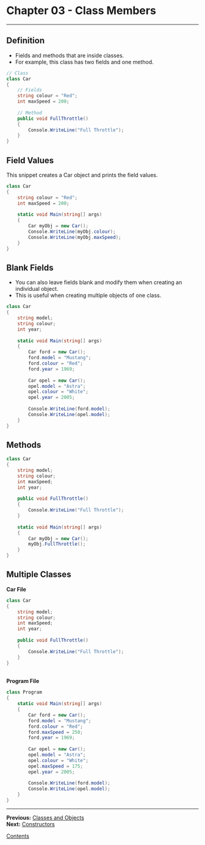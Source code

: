 # Chapter 03 - Class Members

---

## Definition
* Fields and methods that are inside classes.
* For example, this class has two fields and one method.

```csharp
// Class
class Car
{
	// Fields
	string colour = "Red";
	int maxSpeed = 200;
	
	// Method
	public void FullThrottle()
	{
		Console.WriteLine("Full Throttle");
	}
}
```

## Field Values
This snippet creates a Car object and prints the field values.

```csharp
class Car
{
	string colour = "Red";
	int maxSpeed = 200;
	
	static void Main(string[] args)
	{
		Car myObj = new Car();
		Console.WriteLine(myObj.colour);
		Console.WriteLine(myObj.maxSpeed);
	}
}
```

## Blank Fields
* You can also leave fields blank and modify them when creating an individual object.
* This is useful when creating multiple objects of one class.

```csharp
class Car
{
	string model;
	string colour;
	int year;
	
	static void Main(string[] args)
	{
		Car ford = new Car();
		ford.model = "Mustang";
		ford.colour = "Red";
		ford.year = 1969;
		
		Car opel = new Car();
		opel.model = "Astra";
		opel.colour = "White";
		opel.year = 2005;
		
		Console.WriteLine(ford.model);
		Console.WriteLine(opel.model);
	}
}
```

## Methods

```csharp
class Car
{
	string model;
	string colour;
	int maxSpeed;
	int year;
	
	public void FullThrottle()
	{
		Console.WriteLine("Full Throttle");
	}
	
	static void Main(string[] args)
	{
		Car myObj = new Car();
		myObj.FullThrottle();
	}
}
```

## Multiple Classes

**Car File**

```csharp
class Car
{
	string model;
	string colour;
	int maxSpeed;
	int year;
	
	public void FullThrottle()
	{
		Console.WriteLine("Full Throttle");
	}
}
```

\
**Program File**

```csharp
class Program
{
	static void Main(string[] args)
	{
		Car ford = new Car();
		ford.model = "Mustang";
		ford.colour = "Red";
		ford.maxSpeed = 250;
		ford.year = 1969;
		
		Car opel = new Car();
		opel.model = "Astra";
		opel.colour = "White";
		opel.maxSpeed = 175;
		opel.year = 2005;
		
		Console.WriteLine(ford.model);
		Console.WriteLine(opel.model);
	}
}
```

---

**Previous:** [Classes and Objects](./02-classes_objects.md)  
**Next:** [Constructors](./04-constructors.md)

[Contents](./readme.md)
